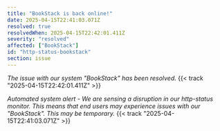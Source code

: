 ```yaml
---
title: "BookStack is back online!"
date: 2025-04-15T22:41:03.071Z
resolved: true
resolvedWhen: 2025-04-15T22:42:01.411Z
severity: "resolved"
affected: ["BookStack"]
id: "http-status-bookstack"
section: issue
---
```


*The issue with our system "BookStack" has been resolved.* {{< track "2025-04-15T22:42:01.411Z" >}}

**Automated system alert* - We are sensing a disruption in our http-status monitor. This means that end users may experience issues with our "BookStack". This may be temporary.* {{< track "2025-04-15T22:41:03.071Z" >}}
